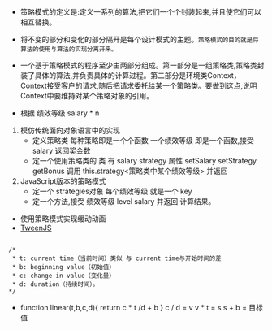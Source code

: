 * 策略模式的定义是:定义一系列的算法,把它们一个个封装起来,并且使它们可以相互替换。
* 将不变的部分和变化的部分隔开是每个设计模式的主题。`策略模式的目的就是将算法的使用与算法的实现分离开来。`
* 一个基于策略模式的程序至少由两部分组成。第一部分是一组策略类,策略类封装了具体的算法,并负责具体的计算过程。第二部分是环境类Context，Context接受客户的请求,随后把请求委托给某一个策略类。要做到这点,说明Context中要维持对某个策略对象的引用。

* 根据 绩效等级   salary * n
1. 模仿传统面向对象语言中的实现
    * 定义策略类 每种策略即是一个个函数 一个绩效等级 即是一个函数,接受 salary 返回奖金数
    * 定一个使用策略类的 类  有 salary  strategy  属性   setSalary  setStrategy  getBonus 调用 this.strategy<策略类中某个绩效等级> 并返回
2. JavaScript版本的策略模式
    * 定一个 strategies对象 每个绩效等级 就是一个 key
    * 定一个方法,接受 绩效等级 level salary 并返回 计算结果。
* 使用策略模式实现缓动动画
* [TweenJS](http://www.createjs.cc/tweenjs/)

```

/*
 * t: current time（当前时间）类似 与 current time与开始时间的差
 * b: beginning value（初始值）
 * c: change in value（变化量）
 * d: duration（持续时间）。
*/

```
* function linear(t,b,c,d){ return  c * t /d + b }    c /  d = v   v * t = s    s + b = 目标值